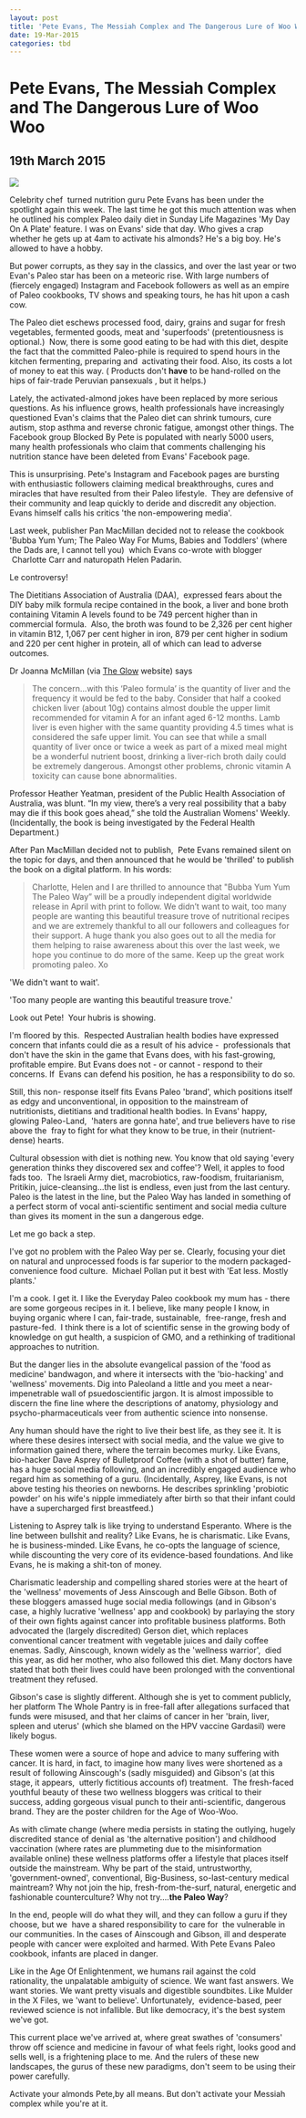 ```yaml
---
layout: post
title: 'Pete Evans, The Messiah Complex and The Dangerous Lure of Woo Woo'
date: 19-Mar-2015
categories: tbd
---
```


# Pete Evans, The Messiah Complex and The Dangerous Lure of Woo Woo

## 19th March 2015

<img class="photo-horiz" src="http://24.media.tumblr.com/tumblr_m6yirdMxub1rakoe5o1_500.jpg" />

<p Jayne Mansfield,   non-Paleo,   1947</p>

Celebrity chef  turned nutrition guru Pete Evans has been under the spotlight again this week. The last time he got this much attention was when he outlined his complex Paleo daily diet in Sunday Life Magazines 'My Day On A Plate' feature. I was on Evans' side that day. Who gives a crap whether he gets up at 4am to activate his almonds? He's a big boy. He's allowed to have a hobby.

But power corrupts, as they say in the classics, and over the last year or two Evan's Paleo star has been on a meteoric rise. With large numbers of (fiercely engaged) Instagram and Facebook followers as well as an empire of Paleo cookbooks, TV shows and speaking tours, he has hit upon a cash cow.

The Paleo diet eschews processed food, dairy, grains and sugar for fresh vegetables, fermented goods, meat and 'superfoods' (pretentiousness is optional.)  Now, there is some good eating to be had with this diet, despite the fact that the committed Paleo-phile is required to spend hours in the kitchen fermenting, preparing and  activating their food. Also, its costs a lot of money to eat this way. ( Products don't **have** to be hand-rolled on the hips of fair-trade Peruvian pansexuals , but it helps.)

Lately, the activated-almond jokes have been replaced by more serious questions. As his influence grows, health professionals have increasingly questioned Evan's claims that the Paleo diet can shrink tumours, cure autism, stop asthma and reverse chronic fatigue, amongst other things. The Facebook group Blocked By Pete is populated with nearly 5000 users, many health professionals who claim that comments challenging his nutrition stance have been deleted from Evans' Facebook page.

This is unsurprising. Pete's Instagram and Facebook pages are bursting with enthusiastic followers claiming medical breakthroughs, cures and miracles that have resulted from their Paleo lifestyle.  They are defensive of their community and leap quickly to deride and discredit any objection. Evans himself calls his critics 'the non-empowering media'.

Last week, publisher Pan MacMillan decided not to release the cookbook 'Bubba Yum Yum; The Paleo Way For Mums, Babies and Toddlers' (where the Dads are, I cannot tell you)  which Evans co-wrote with blogger  Charlotte Carr and naturopath Helen Padarin.

Le controversy!

The Dietitians Association of Australia (DAA),  expressed fears about the DIY baby milk formula recipe contained in the book, a liver and bone broth containing Vitamin A levels found to be 749 percent higher than in commercial formula.  Also, the broth was found to be 2,326 per cent higher in vitamin B12, 1,067 per cent higher in iron, 879 per cent higher in sodium and 220 per cent higher in protein, all of which can lead to adverse outcomes.

Dr Joanna McMillan (via <a href="http://www.theglow.com.au/">The Glow</a> website) says

<blockquote>The concern...with this ‘Paleo formula’ is the quantity of liver and the frequency it would be fed to the baby. Consider that half a cooked chicken liver (about 10g) contains almost double the upper limit recommended for vitamin A for an infant aged 6-12 months. Lamb liver is even higher with the same quantity providing 4.5 times what is considered the safe upper limit. You can see that while a small quantity of liver once or twice a week as part of a mixed meal might be a wonderful nutrient boost, drinking a liver-rich broth daily could be extremely dangerous. Amongst other problems, chronic vitamin A toxicity can cause bone abnormalities.</blockquote>

Professor Heather Yeatman, president of the Public Health Association of Australia, was blunt. “In my view, there’s a very real possibility that a baby may die if this book goes ahead,” she told the Australian Womens' Weekly. (Incidentally, the book is being investigated by the Federal Health Department.)

After Pan MacMillan decided not to publish,  Pete Evans remained silent on the topic for days, and then announced that he would be 'thrilled' to publish the book on a digital platform. In his words:

<blockquote>Charlotte, Helen and I are thrilled to announce that "Bubba Yum Yum The Paleo Way” will be a proudly independent digital worldwide release in April with print to follow. We didn’t want to wait, too many people are wanting this beautiful treasure trove of nutritional recipes and we are extremely thankful to all our followers and colleagues for their support. A huge thank you also goes out to all the media for them helping to raise awareness about this over the last week, we hope you continue to do more of the same. Keep up the great work promoting paleo. Xo</blockquote>

'We didn't want to wait'.

'Too many people are wanting this beautiful treasure trove.'

Look out Pete!  Your hubris is showing.

I'm floored by this.  Respected Australian health bodies have expressed concern that infants could die as a result of his advice -  professionals that don't have the skin in the game that Evans does, with his fast-growing, profitable empire. But Evans does not - or cannot - respond to their concerns. If  Evans can defend his position, he has a responsibility to do so.

Still, this non- response itself fits Evans Paleo 'brand', which positions itself as edgy and unconventional, in opposition to the mainstream of nutritionists, dietitians and traditional health bodies. In Evans' happy, glowing Paleo-Land,  'haters are gonna hate', and true believers have to rise above the  fray to fight for what they know to be true, in their (nutrient-dense) hearts.

Cultural obsession with diet is nothing new. You know that old saying 'every generation thinks they discovered sex and coffee'? Well, it apples to food fads too.  The Israeli Army diet, macrobiotics, raw-foodism, fruitarianism, Pritikin, juice-cleansing...the list is endless, even just from the last century. Paleo is the latest in the line, but the Paleo Way has landed in something of a perfect storm of vocal anti-scientific sentiment and social media culture than gives its moment in the sun a dangerous edge.

Let me go back a step.

I've got no problem with the Paleo Way per se. Clearly, focusing your diet on natural and unprocessed foods is far superior to the modern packaged-convenience food culture.  Michael Pollan put it best with 'Eat less. Mostly plants.'

I'm a cook. I get it. I like the Everyday Paleo cookbook my mum has - there are some gorgeous recipes in it. I believe, like many people I know, in buying organic where I can, fair-trade, sustainable,  free-range, fresh and pasture-fed.  I think there is a lot of scientific sense in the growing body of knowledge on gut health, a suspicion of GMO, and a rethinking of traditional approaches to nutrition.

But the danger lies in the absolute evangelical passion of the 'food as medicine' bandwagon, and where it intersects with the 'bio-hacking' and 'wellness' movements. Dig into Paleoland a little and you meet a near-impenetrable wall of psuedoscientific jargon. It is almost impossible to discern the fine line where the descriptions of anatomy, physiology and psycho-pharmaceuticals veer from authentic science into nonsense.

Any human should have the right to live their best life, as they see it. It is where these desires intersect with social media, and the value we give to information gained there, where the terrain becomes murky. Like Evans, bio-hacker Dave Asprey of Bulletproof Coffee (with a shot of butter) fame, has a huge social media following, and an incredibly engaged audience who regard him as something of a guru. (Incidentally, Asprey, like Evans, is not above testing his theories on newborns. He describes sprinkling 'probiotic powder' on his wife's nipple immediately after birth so that their infant could have a supercharged first breastfeed.)

Listening to Asprey talk is like trying to understand Esperanto. Where is the line between bullshit and reality? Like Evans, he is charismatic. Like Evans, he is business-minded. Like Evans, he co-opts the language of science, while discounting the very core of its evidence-based foundations. And like Evans, he is making a shit-ton of money.

Charismatic leadership and compelling shared stories were at the heart of the 'wellness' movements of Jess Ainscough and Belle Gibson. Both of these bloggers amassed huge social media followings (and in Gibson's case, a highly lucrative 'wellness' app and cookbook) by parlaying the story of their own fights against cancer into profitable business platforms. Both advocated the (largely discredited) Gerson diet, which replaces conventional cancer treatment with vegetable juices and daily coffee enemas. Sadly, Ainscough, known widely as the 'wellness warrior',  died this year, as did her mother, who also followed this diet. Many doctors have stated that both their lives could have been prolonged with the conventional treatment they refused.

Gibson's case is slightly different. Although she is yet to comment publicly, her platform The Whole Pantry is in free-fall after allegations surfaced that funds were misused, and that her claims of cancer in her 'brain, liver, spleen and uterus' (which she blamed on the HPV vaccine Gardasil) were likely bogus.

These women were a source of hope and advice to many suffering with cancer. It is hard, in fact, to imagine how many lives were shortened as a result of following Ainscough's (sadly misguided) and Gibson's (at this stage, it appears,  utterly fictitious accounts of) treatment.  The fresh-faced youthful beauty of these two wellness bloggers was critical to their success, adding gorgeous visual punch to their anti-scientific, dangerous brand. They are the poster children for the Age of Woo-Woo.

As with climate change (where media persists in stating the outlying, hugely discredited stance of denial as 'the alternative position') and childhood vaccination (where rates are plummeting due to the misinformation available online) these wellness platforms offer a lifestyle that places itself outside the mainstream. Why be part of the staid, untrustworthy, 'government-owned', conventional, Big-Business, so-last-century medical maintream? Why not join the hip, fresh-from-the-surf, natural, energetic and fashionable counterculture? Why not try....**the Paleo Way**?

In the end, people will do what they will, and they can follow a guru if they choose, but we  have a shared responsibility to care for  the vulnerable in our communities. In the cases of Ainscough and Gibson, ill and desperate people with cancer were exploited and harmed. With Pete Evans Paleo cookbook, infants are placed in danger.

Like in the Age Of Enlightenment, we humans rail against the cold rationality, the unpalatable ambiguity of science. We want fast answers. We want stories. We want pretty visuals and digestible soundbites. Like Mulder in the X Files, we 'want to believe'. Unfortunately,  evidence-based, peer reviewed science is not infallible. But like democracy, it's the best system we've got.

This current place we've arrived at, where great swathes of 'consumers' throw off science and medicine in favour of what feels right, looks good and sells well, is a frightening place to me. And the rulers of these new landscapes, the gurus of these new paradigms, don't seem to be using their power carefully.

Activate your almonds Pete,by all means. But don't activate your Messiah complex while you're at it.

 
